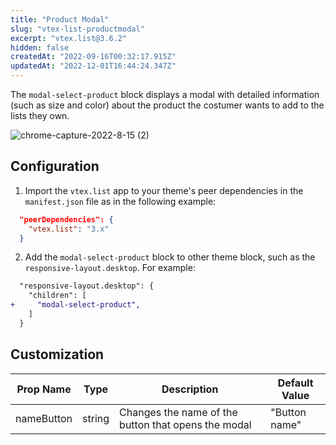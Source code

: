 ```yaml
---
title: "Product Modal"
slug: "vtex-list-productmodal"
excerpt: "vtex.list@3.6.2"
hidden: false
createdAt: "2022-09-16T00:32:17.915Z"
updatedAt: "2022-12-01T16:44:24.347Z"
---
```

The `modal-select-product` block displays a modal with detailed information (such as size and color) about the product the costumer wants to add to the lists they own.

![chrome-capture-2022-8-15 (2)](https://cdn.jsdelivr.net/gh/vtexdocs/dev-portal-content@main/images/vtex-list-productmodal-0.gif)

## Configuration

1. Import the `vtex.list` app to your theme's peer dependencies in the `manifest.json` file as in the following example:

```json
  "peerDependencies": {
    "vtex.list": "3.x"
  }
```

2. Add the `modal-select-product` block to other theme block, such as the `responsive-layout.desktop`. For example:

```diff
  "responsive-layout.desktop": {
    "children": [
+     "modal-select-product",
    ]
  }
```

## Customization

| Prop Name  | Type   | Description                                         | Default Value |
| ---------- | ------ | --------------------------------------------------- | ------------- |
| nameButton | string | Changes the name of the button that opens the modal | "Button name" |